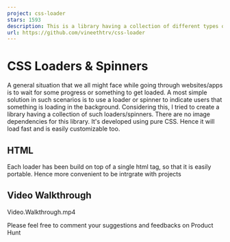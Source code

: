 ```yaml
---
project: css-loader
stars: 1593
description: This is a library having a collection of different types of CSS loaders, spinners
url: https://github.com/vineethtrv/css-loader
---
```


CSS Loaders & Spinners
======================

A general situation that we all might face while going through websites/apps is to wait for some progress or something to get loaded. A most simple solution in such scenarios is to use a loader or spinner to indicate users that something is loading in the background. Considering this, I tried to create a library having a collection of such loaders/spinners. There are no image dependencies for this library. It's developed using pure CSS. Hence it will load fast and is easily customizable too.

HTML
----

Each loader has been build on top of a single html tag, so that it is easily portable. Hence more convenient to be intrgrate with projects

<div class\="loader"\></div\>

Video Walkthrough
-----------------

Video.Walkthrough.mp4

Please feel free to comment your suggestions and feedbacks on Product Hunt
